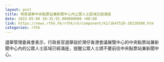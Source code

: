 ```yaml
---
layout: post
title: 特首選舉中央點票站兼新聞中心內公眾人士區域已經滿座
date: 2022-05-08 10:35:55.000000000 +08:00
link: https://news.rthk.hk/rthk/ch/component/k2/1647520-20220508.htm
categories: rthk
---
```


選舉管理委員會表示，行政長官選舉設於灣仔香港會議展覽中心的中央點票站兼新聞中心內的公眾人士區域已經滿座，提醒公眾人士請不要前往中央點票站兼新聞中心。
